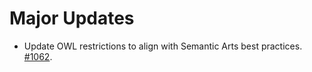 # Major Updates

- Update OWL restrictions to align with Semantic Arts best practices. [#1062](https://github.com/semanticarts/gist/issues/1062).

